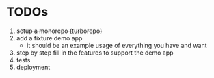 # TODOs

1. ~~setup a monorepo (turborepo)~~
2. add a fixture demo app
    - it should be an example usage of everything you have and want
3. step by step fill in the features to support the demo app
4. tests
5. deployment
